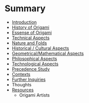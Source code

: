 # Summary

* [Introduction](README.md)
* [History of Origami](chapter1.md)
* [Essense of Origami](chapter1/essense-of-origami.md)
* [Technical Aspects](technical-aspect-on-origami.md)
* [Nature and Folds](nature-and-biomimicry.md)
* [Historical / Cultural Aspects](historical-and-cultural-perspectives.md)
* [Geometrical/Mathematical Aspects](geometricalmathematical-aspect.md)
* [Philosophical Aspects](philosophical-perspectives.md)
* [Technological Aspects](technological-aspects.md)
* [Precedence Study](precedences.md)
* [Contexts](contexts.md)
* [Further Inquiries](further-inquiries.md)
* Thoughts
* [Resources](resources.md)
  * Origami Artists

